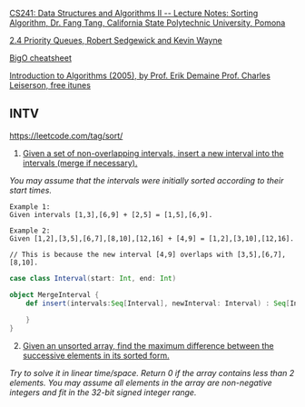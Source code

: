[CS241: Data Structures and Algorithms II -- Lecture Notes: Sorting Algorithm, Dr. Fang Tang, California State Polytechnic University, Pomona](https://www.cpp.edu/~ftang/courses/CS241/notes/sorting.htm)

[2.4 Priority Queues, Robert Sedgewick and Kevin Wayne](http://algs4.cs.princeton.edu/24pq/)

[BigO cheatsheet](https://docs.google.com/document/d/1V3haCV7U3JL4NVdopZvQXoq84Zvea-GZvwDdRHQQ9TU/edit)

[Introduction to Algorithms (2005), by Prof. Erik Demaine Prof. Charles Leiserson, free itunes](https://itunes.apple.com/us/itunes-u/introduction-to-algorithms/id341597754)

INTV
----

https://leetcode.com/tag/sort/

1. [Given a set of non-overlapping intervals, insert a new interval into the intervals (merge if necessary).](https://leetcode.com/problems/insert-interval/)

_You may assume that the intervals were initially sorted according to their start times._

```
Example 1:
Given intervals [1,3],[6,9] + [2,5] = [1,5],[6,9].

Example 2:
Given [1,2],[3,5],[6,7],[8,10],[12,16] + [4,9] = [1,2],[3,10],[12,16].

// This is because the new interval [4,9] overlaps with [3,5],[6,7],[8,10].
```

```scala
case class Interval(start: Int, end: Int)

object MergeInterval {
    def insert(intervals:Seq[Interval], newInterval: Interval) : Seq[Interval] = {
        
    }
}
```

2. [Given an unsorted array, find the maximum difference between the successive elements in its sorted form.](https://leetcode.com/problems/maximum-gap/)

_Try to solve it in linear time/space.
Return 0 if the array contains less than 2 elements.
You may assume all elements in the array are non-negative integers and fit in the 32-bit signed integer range._


